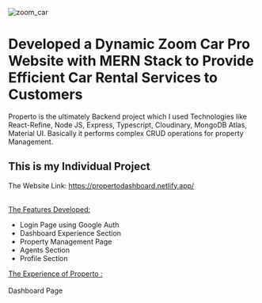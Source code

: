 ![zoom_car](https://user-images.githubusercontent.com/113687128/231551803-3d7f9ee0-bd2a-4f12-8d14-abdadd4daf29.png)


# Developed a Dynamic Zoom Car Pro Website with MERN Stack to Provide Efficient Car Rental Services to Customers
Properto is the ultimately Backend project which I used Technologies like React-Refine, Node JS, Express, Typescript, Cloudinary, MongoDB Atlas, Material UI.
Basically it performs complex CRUD operations for property Management.

<h2>This is my Individual Project</h2>

The Website Link: https://propertodashboard.netlify.app/ <br/><br/>

 <ins>The Features Developed: </ins>

 <ul>
   <li>Login Page using Google Auth</li>
   <li>Dashboard Experience Section</li>
   <li>Property Management Page</li>
   <li>Agents Section</li>
   <li>Profile Section</li>
 </ul>
  
  <ins>The Experience of Properto :</ins> <br/><br/>
Dashboard Page

